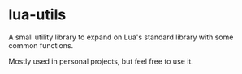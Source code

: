 # lua-utils
A small utility library to expand on Lua's standard library with some common functions.

Mostly used in personal projects, but feel free to use it.

